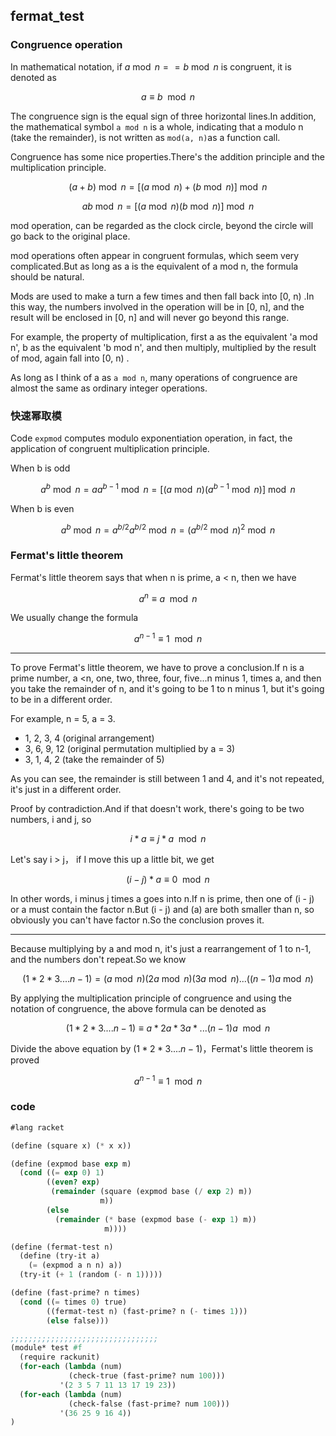 ## fermat_test

### Congruence operation
 
In mathematical notation, if  $a\bmod n == b\bmod n$ is congruent, it is denoted as

$$a\equiv b\mod n$$

The congruence sign is the equal sign of three horizontal lines.In addition, the mathematical symbol `a mod n` is a whole, indicating that a modulo n (take the remainder), is not written as `mod(a, n)`as a function call.

Congruence has some nice properties.There's the addition principle and the multiplication principle.

$$(a+b)\bmod n = [(a\bmod n)+(b\bmod n)]\bmod n$$

$$ab\bmod n = [(a\bmod n)(b\bmod n)]\bmod n$$

mod operation, can be regarded as the clock circle, beyond the circle will go back to the original place.

mod operations often appear in congruent formulas, which seem very complicated.But as long as a is the equivalent of a mod n, the formula should be natural.

Mods are used to make a turn a few times and then fall back into [0, n) .In this way, the numbers involved in the operation will be in [0, n], and the result will be enclosed in [0, n] and will never go beyond this range.

For example, the property of multiplication, first a as the equivalent 'a mod n', b as the equivalent 'b mod n', and then multiply, multiplied by the result of mod, again fall into [0, n) .

As long as I think of a as `a mod n`,  many operations of congruence are almost the same as ordinary integer operations.
### 快速幂取模

Code `expmod` computes modulo exponentiation operation, in fact, the application of congruent multiplication principle.

When b is odd

$$a^b\bmod n = aa^{b-1}\bmod n= [(a\bmod n)(a^{b-1}\bmod n)]\bmod n$$

When b is even

$$a^b\bmod n = a^{b/2}a^{b/2}\bmod n= (a^{b/2}\bmod n)^{2}\bmod n$$

### Fermat's little theorem

Fermat's little theorem says that when n is prime, a < n, then we have

$$a^{n}\equiv a\mod n$$

We usually change the formula

$$a^{n-1}\equiv 1\mod n$$

---

To prove Fermat's little theorem, we have to prove a conclusion.If n is a prime number, a &lt;n, one, two, three, four, five...n minus 1, times a, and then you take the remainder of n, and it's going to be 1 to n minus 1, but it's going to be in a different order.

For example, n = 5, a = 3.

* 1, 2, 3, 4 (original arrangement)
* 3, 6, 9, 12 (original permutation multiplied by a = 3)
* 3, 1, 4, 2 (take the remainder of 5)

As you can see, the remainder is still between 1 and 4, and it's not repeated, it's just in a different order.

Proof by contradiction.And if that doesn't work, there's going to be two numbers, i and j, so

$$i * a \equiv j * a\mod n$$

Let's say i > j， if I move this up a little bit, we get

$$(i - j) * a \equiv 0\mod n$$

In other words, i minus j times a goes into n.If n is prime, then one of (i - j) or a must contain the factor n.But (i - j) and (a) are both smaller than n, so obviously you can't have factor n.So the conclusion proves it.

---

Because multiplying by a and mod n, it's just a rearrangement of 1 to n-1, and the numbers don't repeat.So we know

$$(1 * 2 * 3 .... n - 1) = (a\bmod n)(2a\bmod n)(3a\bmod n) ... ((n-1)a\bmod n)$$

By applying the multiplication principle of congruence and using the notation of congruence, the above formula can be denoted as

$$(1 * 2 * 3 .... n - 1) \equiv a * 2a * 3a * ... (n-1)a\mod n$$

Divide the above equation by $(1 * 2 * 3 .... n - 1)$，Fermat's little theorem is proved

$$a^{n-1}\equiv 1\mod n$$

### code

``` Scheme
#lang racket

(define (square x) (* x x))

(define (expmod base exp m)
  (cond ((= exp 0) 1)
        ((even? exp)
         (remainder (square (expmod base (/ exp 2) m))
                    m))
        (else
          (remainder (* base (expmod base (- exp 1) m))
                     m))))  

(define (fermat-test n)
  (define (try-it a)
    (= (expmod a n n) a))
  (try-it (+ 1 (random (- n 1)))))

(define (fast-prime? n times)
  (cond ((= times 0) true)
        ((fermat-test n) (fast-prime? n (- times 1)))
        (else false)))

;;;;;;;;;;;;;;;;;;;;;;;;;;;;;;;;;
(module* test #f
  (require rackunit)
  (for-each (lambda (num)
             (check-true (fast-prime? num 100)))
           '(2 3 5 7 11 13 17 19 23))
  (for-each (lambda (num)
             (check-false (fast-prime? num 100)))
           '(36 25 9 16 4))
)
```
